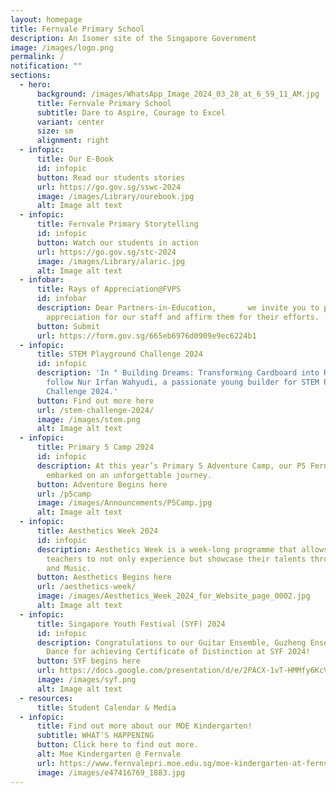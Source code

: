 ```yaml
---
layout: homepage
title: Fernvale Primary School
description: An Isomer site of the Singapore Government
image: /images/logo.png
permalink: /
notification: ""
sections:
  - hero:
      background: /images/WhatsApp_Image_2024_03_28_at_6_59_11_AM.jpg
      title: Fernvale Primary School
      subtitle: Dare to Aspire, Courage to Excel
      variant: center
      size: sm
      alignment: right
  - infopic:
      title: Our E-Book
      id: infopic
      button: Read our students stories
      url: https://go.gov.sg/sswc-2024
      image: /images/Library/ourebook.jpg
      alt: Image alt text
  - infopic:
      title: Fernvale Primary Storytelling
      id: infopic
      button: Watch our students in action
      url: https://go.gov.sg/stc-2024
      image: /images/Library/alaric.jpg
      alt: Image alt text
  - infobar:
      title: Rays of Appreciation@FVPS
      id: infobar
      description: Dear Partners-in-Education,       we invite you to pen a note of
        appreciation for our staff and affirm them for their efforts.
      button: Submit
      url: https://form.gov.sg/665eb6976d0909e9ec6224b1
  - infopic:
      title: STEM Playground Challenge 2024
      id: infopic
      description: 'In " Building Dreams: Transforming Cardboard into Reality," we
        follow Nur Irfan Wahyudi, a passionate young builder for STEM Playground
        Challenge 2024.'
      button: Find out more here
      url: /stem-challenge-2024/
      image: /images/stem.png
      alt: Image alt text
  - infopic:
      title: Primary 5 Camp 2024
      id: infopic
      description: At this year’s Primary 5 Adventure Camp, our P5 Fernvalions
        embarked on an unforgettable journey.
      button: Adventure Begins here
      url: /p5camp
      image: /images/Announcements/P5Camp.jpg
      alt: Image alt text
  - infopic:
      title: Aesthetics Week 2024
      id: infopic
      description: Aesthetics Week is a week-long programme that allows students and
        teachers to not only experience but showcase their talents through Art
        and Music.
      button: Aesthetics Begins here
      url: /aesthetics-week/
      image: /images/Aesthetics_Week_2024_for_Website_page_0002.jpg
      alt: Image alt text
  - infopic:
      title: Singapore Youth Festival (SYF) 2024
      id: infopic
      description: Congratulations to our Guitar Ensemble, Guzheng Ensemble & Indian
        Dance for achieving Certificate of Distinction at SYF 2024!
      button: SYF begins here
      url: https://docs.google.com/presentation/d/e/2PACX-1vT-HMMfy6KcVVR5HzFDr6agpKmTPPQ3rbjcj73yFBe0RGhBzzdwy--QpGSduHTaYrB32wRL5WYD-CqR/pub?start=true&loop=true&delayms=3000&slide=id.p
      image: /images/syf.png
      alt: Image alt text
  - resources:
      title: Student Calendar & Media
  - infopic:
      title: Find out more about our MOE Kindergarten!
      subtitle: WHAT'S HAPPENING
      button: Click here to find out more.
      alt: Moe Kindergarten @ Fernvale
      url: https://www.fernvalepri.moe.edu.sg/moe-kindergarten-at-fernvale/about-us/
      image: /images/e47416769_1883.jpg
---
```

